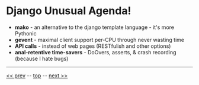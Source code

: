 Django Unusual Agenda!
=========

* **mako** - an alternative to the django template language - it's more Pythonic
* **gevent** - maximal client support per-CPU through never wasting time
* **API calls** - instead of web pages (RESTfulish and other options)
* **anal-retentive time-savers** - DoOvers, asserts, & crash recording (because I hate bugs)

------
[&lt;&lt; prev](../README.md) -- [top](../README.md) -- [next &gt;&gt;](SLIDE_02.md)